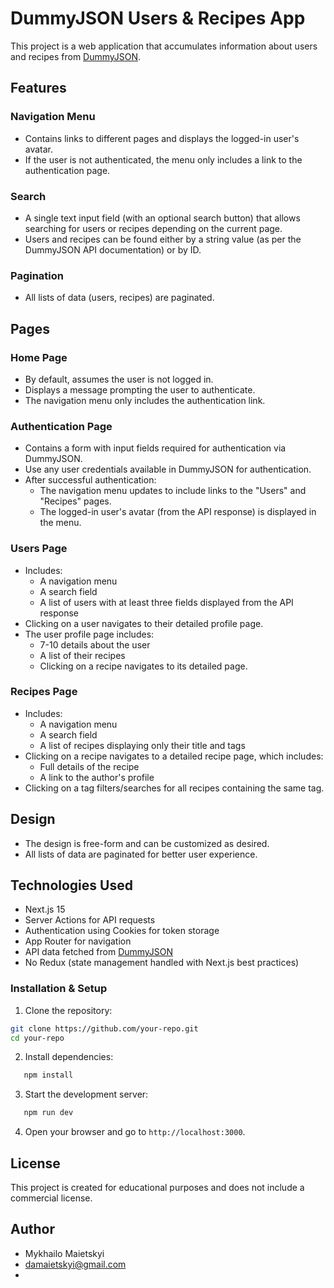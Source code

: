 # DummyJSON Users & Recipes App

This project is a web application that accumulates information about users and recipes from [DummyJSON](https://dummyjson.com/docs).

## Features

### Navigation Menu
- Contains links to different pages and displays the logged-in user's avatar.
- If the user is not authenticated, the menu only includes a link to the authentication page.

### Search
- A single text input field (with an optional search button) that allows searching for users or recipes depending on the current page.
- Users and recipes can be found either by a string value (as per the DummyJSON API documentation) or by ID.

### Pagination
- All lists of data (users, recipes) are paginated.

## Pages

### Home Page
- By default, assumes the user is not logged in.
- Displays a message prompting the user to authenticate.
- The navigation menu only includes the authentication link.

### Authentication Page
- Contains a form with input fields required for authentication via DummyJSON.
- Use any user credentials available in DummyJSON for authentication.
- After successful authentication:
    - The navigation menu updates to include links to the "Users" and "Recipes" pages.
    - The logged-in user's avatar (from the API response) is displayed in the menu.

### Users Page
- Includes:
    - A navigation menu
    - A search field
    - A list of users with at least three fields displayed from the API response
- Clicking on a user navigates to their detailed profile page.
- The user profile page includes:
    - 7-10 details about the user
    - A list of their recipes
    - Clicking on a recipe navigates to its detailed page.

### Recipes Page
- Includes:
    - A navigation menu
    - A search field
    - A list of recipes displaying only their title and tags
- Clicking on a recipe navigates to a detailed recipe page, which includes:
    - Full details of the recipe
    - A link to the author's profile
- Clicking on a tag filters/searches for all recipes containing the same tag.

## Design
- The design is free-form and can be customized as desired.
- All lists of data are paginated for better user experience.

## Technologies Used
- Next.js 15
- Server Actions for API requests
- Authentication using Cookies for token storage
- App Router for navigation
- API data fetched from [DummyJSON](https://dummyjson.com)
- No Redux (state management handled with Next.js best practices)

### Installation & Setup

1. Clone the repository:
```sh
git clone https://github.com/your-repo.git
cd your-repo
```
2. Install dependencies:
```sh
   npm install
```
3. Start the development server:
```sh
   npm run dev
```
4. Open your browser and go to 
`http://localhost:3000`.

## License
This project is created for educational purposes and does not include a commercial license.

## Author
- Mykhailo Maietskyi
- damaietskyi@gmail.com
- 
